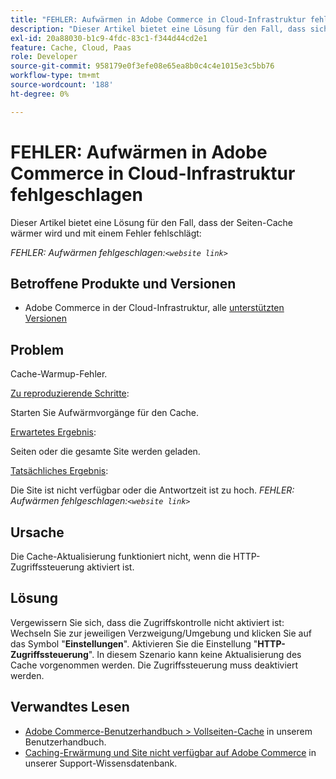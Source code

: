 ```yaml
---
title: "FEHLER: Aufwärmen in Adobe Commerce in Cloud-Infrastruktur fehlgeschlagen"
description: "Dieser Artikel bietet eine Lösung für den Fall, dass sich der Seiten-Cache erwärmt und mit einem Fehler fehlschlägt:"
exl-id: 20a88030-b1c9-4fdc-83c1-f344d44cd2e1
feature: Cache, Cloud, Paas
role: Developer
source-git-commit: 958179e0f3efe08e65ea8b0c4c4e1015e3c5bb76
workflow-type: tm+mt
source-wordcount: '188'
ht-degree: 0%

---
```


# FEHLER: Aufwärmen in Adobe Commerce in Cloud-Infrastruktur fehlgeschlagen

Dieser Artikel bietet eine Lösung für den Fall, dass der Seiten-Cache wärmer wird und mit einem Fehler fehlschlägt:

*FEHLER: Aufwärmen fehlgeschlagen:`<website link>`*

## Betroffene Produkte und Versionen

* Adobe Commerce in der Cloud-Infrastruktur, alle [unterstützten Versionen](https://magento.com/sites/default/files/magento-software-lifecycle-policy.pdf)

## Problem

Cache-Warmup-Fehler.

<u>Zu reproduzierende Schritte</u>:

Starten Sie Aufwärmvorgänge für den Cache.

<u>Erwartetes Ergebnis</u>:

Seiten oder die gesamte Site werden geladen.

<u>Tatsächliches Ergebnis</u>:

Die Site ist nicht verfügbar oder die Antwortzeit ist zu hoch. *FEHLER: Aufwärmen fehlgeschlagen:`<website link>`*

## Ursache

Die Cache-Aktualisierung funktioniert nicht, wenn die HTTP-Zugriffssteuerung aktiviert ist.

## Lösung

Vergewissern Sie sich, dass die Zugriffskontrolle nicht aktiviert ist: Wechseln Sie zur jeweiligen Verzweigung/Umgebung und klicken Sie auf das Symbol &quot;**Einstellungen**&quot;. Aktivieren Sie die Einstellung &quot;**HTTP-Zugriffssteuerung**&quot;. In diesem Szenario kann keine Aktualisierung des Cache vorgenommen werden. Die Zugriffssteuerung muss deaktiviert werden.

## Verwandtes Lesen

* [Adobe Commerce-Benutzerhandbuch > Vollseiten-Cache](https://docs.magento.com/user-guide/system/cache-full-page.html) in unserem Benutzerhandbuch.
* [Caching-Erwärmung und Site nicht verfügbar auf Adobe Commerce](/help/troubleshooting/miscellaneous/cache-warming-up-and-site-unavailable-on-magento.md) in unserer Support-Wissensdatenbank.
